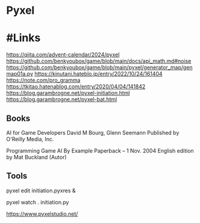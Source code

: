 # Pyxel



# #Links
https://qiita.com/advent-calendar/2024/pyxel
https://github.com/benkyoubox/game/blob/main/docs/api_math.md#noise
https://github.com/benkyoubox/game/blob/main/pyxel/generator_map/genmap01a.py
https://kinutani.hateblo.jp/entry/2022/10/24/161404
https://note.com/pro_gramma
https://tkitao.hatenablog.com/entry/2020/04/04/141842
https://blog.garambrogne.net/pyxel-initiation.html
https://blog.garambrogne.net/pyxel-bat.html

## Books

AI for Game Developers
David M Bourg, Glenn Seemann
Published by O'Reilly Media, Inc.

Programming Game AI By Example Paperback – 1 Nov. 2004
English edition  by Mat Buckland (Autor)



## Tools

pyxel edit initiation.pyxres &

pyxel watch . initiation.py


https://www.pyxelstudio.net/
